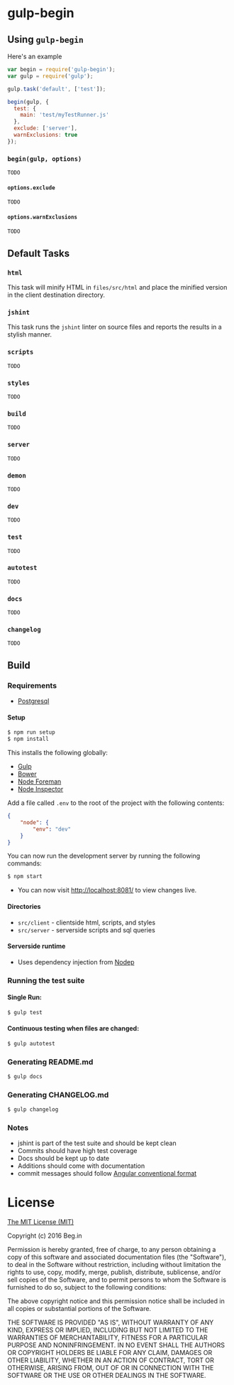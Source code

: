 # gulp-begin


## Using `gulp-begin`

Here's an example
```javascript
var begin = require('gulp-begin');
var gulp = require('gulp');

gulp.task('default', ['test']);

begin(gulp, {
  test: {
    main: 'test/myTestRunner.js'
  },
  exclude: ['server'],
  warnExclusions: true
});
```

### `begin(gulp, options)`
`TODO`

#### `options.exclude`
`TODO`

#### `options.warnExclusions`
`TODO`


## Default Tasks

### `html`

This task will minify HTML in `files/src/html` and place the minified
version in the client destination directory.

### `jshint`

This task runs the `jshint` linter on source files and reports the
results in a stylish manner.

### `scripts`
`TODO`

### `styles`
`TODO`

### `build`
`TODO`

### `server`
`TODO`

### `demon`
`TODO`

### `dev`
`TODO`

### `test`
`TODO`

### `autotest`
`TODO`

### `docs`
`TODO`

### `changelog`
`TODO`


## Build
### Requirements
- [Postgresql](http://www.postgresql.org/)

#### Setup
```bash
$ npm run setup
$ npm install
```
This installs the following globally:
- [Gulp](http://gulpjs.com/)
- [Bower](http://bower.io/)
- [Node Foreman](http://strongloop.github.io/node-foreman/)
- [Node Inspector](https://github.com/node-inspector/node-inspector)

Add a file called `.env` to the root of the project with the following contents:
```json
{
    "node": {
        "env": "dev"
    }
}
```
You can now run the development server by running the following commands:
```bash
$ npm start
```

- You can now visit [http://localhost:8081/](http://localhost:8081/) to view changes live.

#### Directories
- `src/client` - clientside html, scripts, and styles
- `src/server` - serverside scripts and sql queries

#### Serverside runtime
- Uses dependency injection from [Nodep](http://nodep.org)

### Running the test suite
#### Single Run:
```bash
$ gulp test
```
#### Continuous testing when files are changed:
```bash
$ gulp autotest
```
### Generating README.md
```bash
$ gulp docs
```
### Generating CHANGELOG.md
```bash
$ gulp changelog
```
### Notes
- jshint is part of the test suite and should be kept clean
- Commits should have high test coverage
- Docs should be kept up to date
- Additions should come with documentation
- commit messages should follow [Angular conventional format](https://github.com/stevemao/conventional-changelog-angular/blob/master/convention.md)


# License
[The MIT License (MIT)](http://www.opensource.org/licenses/mit-license.html)

Copyright (c) 2016 Beg.in

Permission is hereby granted, free of charge, to any person obtaining a copy
of this software and associated documentation files (the "Software"), to deal
in the Software without restriction, including without limitation the rights
to use, copy, modify, merge, publish, distribute, sublicense, and/or sell
copies of the Software, and to permit persons to whom the Software is
furnished to do so, subject to the following conditions:

The above copyright notice and this permission notice shall be included in
all copies or substantial portions of the Software.

THE SOFTWARE IS PROVIDED "AS IS", WITHOUT WARRANTY OF ANY KIND, EXPRESS OR
IMPLIED, INCLUDING BUT NOT LIMITED TO THE WARRANTIES OF MERCHANTABILITY,
FITNESS FOR A PARTICULAR PURPOSE AND NONINFRINGEMENT. IN NO EVENT SHALL THE
AUTHORS OR COPYRIGHT HOLDERS BE LIABLE FOR ANY CLAIM, DAMAGES OR OTHER
LIABILITY, WHETHER IN AN ACTION OF CONTRACT, TORT OR OTHERWISE, ARISING FROM,
OUT OF OR IN CONNECTION WITH THE SOFTWARE OR THE USE OR OTHER DEALINGS IN
THE SOFTWARE.


